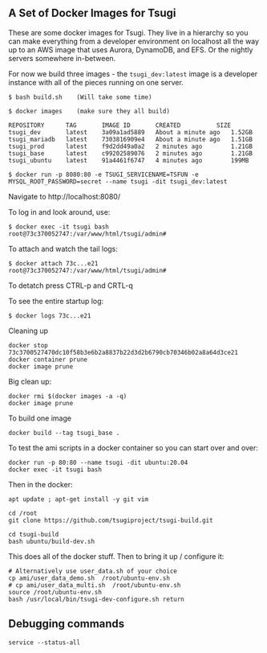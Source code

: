 A Set of Docker Images for Tsugi
--------------------------------

These are some docker images for Tsugi.  They live in a hierarchy so you can make
everything from a developer environment on localhost all the way up to an AWS image
that uses Aurora, DynamoDB, and EFS.  Or the nightly servers somewhere in-between.


For now we build three images - the `tsugi_dev:latest` image is a developer instance
with all of the pieces running on one server.

    $ bash build.sh    (Will take some time)

    $ docker images    (make sure they all build)

    REPOSITORY      TAG       IMAGE ID       CREATED          SIZE
    tsugi_dev       latest    3a09a1ad5889   About a minute ago   1.52GB
    tsugi_mariadb   latest    7303816909e4   About a minute ago   1.51GB
    tsugi_prod      latest    f9d2dd49a0a2   2 minutes ago        1.21GB
    tsugi_base      latest    c99202589076   2 minutes ago        1.21GB
    tsugi_ubuntu    latest    91a4461f6747   4 minutes ago        199MB

    $ docker run -p 8080:80 -e TSUGI_SERVICENAME=TSFUN -e MYSQL_ROOT_PASSWORD=secret --name tsugi -dit tsugi_dev:latest

Navigate to http://localhost:8080/

To log in and look around, use:

    $ docker exec -it tsugi bash
    root@73c370052747:/var/www/html/tsugi/admin# 

To attach and watch the tail logs:

    $ docker attach 73c...e21
    root@73c370052747:/var/www/html/tsugi/admin# 

To detatch press CTRL-p and CRTL-q

To see the entire startup log:

    $ docker logs 73c...e21

Cleaning up

    docker stop 73c3700527470dc10f58b3e6b2a8837b22d3d2b6790cb70346b02a8a64d3ce21
    docker container prune
    docker image prune

Big clean up:

    docker rmi $(docker images -a -q)
    docker image prune

To build one image

    docker build --tag tsugi_base .

To test the ami scripts in a docker container so you can start over and over:

    docker run -p 80:80 --name tsugi -dit ubuntu:20.04
    docker exec -it tsugi bash

Then in the docker:

    apt update ; apt-get install -y git vim

    cd /root
    git clone https://github.com/tsugiproject/tsugi-build.git

    cd tsugi-build
    bash ubuntu/build-dev.sh 

This does all of the docker stuff.  Then to bring it up / configure it:

    # Alternatively use user_data.sh of your choice
    cp ami/user_data_demo.sh  /root/ubuntu-env.sh
    # cp ami/user_data_multi.sh  /root/ubuntu-env.sh
    source /root/ubuntu-env.sh
    bash /usr/local/bin/tsugi-dev-configure.sh return

Debugging commands
------------------

    service --status-all

